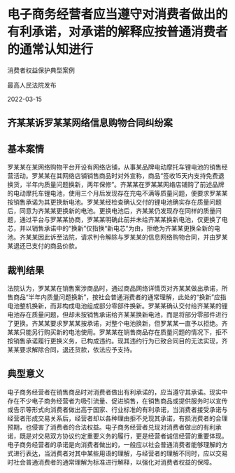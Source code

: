 # 电子商务经营者应当遵守对消费者做出的有利承诺，对承诺的解释应按普通消费者的通常认知进行

消费者权益保护典型案例

最高人民法院发布

2022-03-15

<!-- INFO END -->

## 齐某某诉罗某某网络信息购物合同纠纷案
## 基本案情

罗某某在某网络购物平台开设有网络店铺，从事某品牌电动摩托车锂电池的销售经营活动。罗某某在其网络店铺销售商品时对外宣称，商品“签收15天内支持免费退换货，半年内质量问题换新，两年保修”。齐某某在罗某某网络店铺购了前述品牌的电动摩托车锂电池，使用三个月后发现存在充电不满等质量问题，便要求罗某某按销售承诺为其更换新电池。罗某某经检查确认交付的锂电池确实存在质量问题后，同意为齐某某更换新的电池。更换电池后，齐某某仍发现存在同样的质量问题，通过平台与罗某某协商，罗某某明确此前并未给齐某某换新电池，仅更换了电芯，并以销售承诺中的“换新”仅指换“新电芯”为由，拒绝为齐某某更换全新的电池。齐某某因此诉至法院，请求判令解除与罗某某的信息网络购物合同，并由罗某某退还已支付的商品价款。

## 裁判结果

法院认为，罗某某在销售案涉商品时，通过商品网络详情页对齐某某做出承诺，所售商品“半年内质量问题换新”，按社会普通消费者的通常理解，此处的“换新”应指电池整机换新，而非构成电池组成部分零部件换新。罗某某确认交付给齐某某的锂电池存在质量问题，但却未按销售承诺给齐某某换新电池，而是将部分零部件进行了更换。齐某某要求罗某某按承诺，对整个电池换新，但罗某某一直予以拒绝。齐某某只能另行购买新的电池使用。罗某某在销售商品存在质量问题的情况下，拒不按销售承诺履行更换义务，已构成违约。现其违约行为已致合同目的无法实现，齐某某要求解除合同，退还货款，依法应予支持。

## 典型意义

电子商务经营者在销售商品时对消费者做出有利承诺的，应当遵守其承诺。现实中存在不少电子商务经营者为吸引流量、促进销售，在销售商品或提供服务时以宣传或告示等形式向消费者做出高于国家、行业标准的有利承诺，当消费者接受承诺与经营者形成交易关系后，经营者却以各种理由拒不兑现其承诺，有损消费者的合理预期，也侵害了消费者的合法权益。电子商务经营者兑现对消费者做出的有利承诺，既是对交易双方协议约定重要义务的履行，更是经营者诚信经营的重要体现。电子商务经营者的承诺是向消费者做出的，一般应以社会普通消费者能够理解的方式进行表达，当消费者对其中某些用语的理解，与经营者的理解不同时，应以交易时社会普通消费者的通常理解为标准进行解释，以强化对消费者权益的保障。

